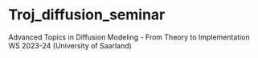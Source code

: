 # Troj_diffusion_seminar
Advanced Topics in Diffusion Modeling - From Theory to Implementation WS 2023-24 (University of Saarland)
